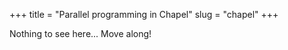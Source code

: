 +++
title = "Parallel programming in Chapel"
slug = "chapel"
+++

Nothing to see here... Move along!
